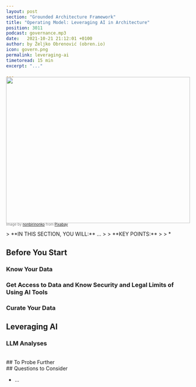 ```yaml
---
layout: post
section: "Grounded Architecture Framework"
title: "Operating Model: Leveraging AI in Architecture"
position: 3011
podcast: governance.mp3
date:   2021-10-21 21:12:01 +0100
author: by Željko Obrenović (obren.io)
icon: govern.png
permalink: leveraging-ai
timetoread: 15 min
excerpt: "..."

---
```

<img style="margin-top: -20px; width: 100%; height: 400px; object-fit: cover" 
     src="assets/images/arch/greece-1594689_1920.jpg">
<div style="font-size: 70%; margin-top: -16px; color: grey; margin-bottom: 12px">
Image by <a href="https://pixabay.com/nl/users/nonbirinonko-3101900/?utm_source=link-attribution&amp;utm_medium=referral&amp;utm_campaign=image&amp;utm_content=1594689">nonbirinonko</a> from <a href="https://pixabay.com/nl//?utm_source=link-attribution&amp;utm_medium=referral&amp;utm_campaign=image&amp;utm_content=1594689">Pixabay</a>
</div>
> **IN THIS SECTION, YOU WILL:** ...
>
> **KEY POINTS:**
>
> * 
<style>
 .quote {
     border-left: 8px solid #d9ead3;
     padding-left: 36px;
     margin-top: 30px;
     margin-bottom: 40px;
     font-size: 140%;
     font-style: normal;
     color:#888;
 }
    @media only screen and (max-width: 768px) {
        [class="quote"] {
            display: none;
        }
    }
</style>

## Before You Start

### Know Your Data

### Get Access to Data and Know Security and Legal Limits of Using AI Tools

### Curate Your Data

## Leveraging AI

### LLM Analyses

<br>
## To Probe Further


<br>
## Questions to Consider

* ...